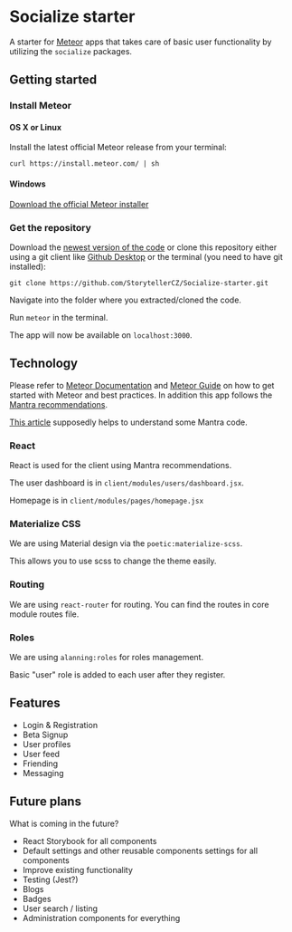 # Socialize starter

A starter for [Meteor](https://www.meteor.com/) apps that takes care of basic
user functionality by utilizing the `socialize` packages.

## Getting started

### Install Meteor

#### OS X or Linux

Install the latest official Meteor release from your terminal:

`curl https://install.meteor.com/ | sh`

#### Windows

[Download the official Meteor installer](https://install.meteor.com/windows)

### Get the repository

Download the [newest version of the code](https://github.com/StorytellerCZ/Socialize-starter/releases)
or clone this repository either using a git client like [Github Desktop](https://desktop.github.com/)
or the terminal (you need to have git installed):

`git clone https://github.com/StorytellerCZ/Socialize-starter.git`

Navigate into the folder where you extracted/cloned the code.

Run `meteor` in the terminal.

The app will now be available on `localhost:3000`.

## Technology

Please refer to [Meteor Documentation](http://docs.meteor.com/#/full/) and [Meteor Guide](http://guide.meteor.com/)
on how to get started with Meteor and best practices. In addition this app follows the [Mantra recommendations](https://github.com/kadirahq/mantra).

[This article](http://tech.myemma.com/iifes-javascript-control-variable-scope/) supposedly helps to understand some Mantra code.

### React

React is used for the client using Mantra recommendations.

The user dashboard is in `client/modules/users/dashboard.jsx`.

Homepage is in `client/modules/pages/homepage.jsx`

### Materialize CSS

We are using Material design via the `poetic:materialize-scss`.

This allows you to use scss to change the theme easily.

### Routing

We are using `react-router` for routing.
You can find the routes in core module routes file.

### Roles

We are using `alanning:roles` for roles management.

Basic "user" role is added to each user after they register.

## Features

*   Login & Registration
*   Beta Signup
*   User profiles
*   User feed
*   Friending
*   Messaging

## Future plans

What is coming in the future?

*   React Storybook for all components
*   Default settings and other reusable components settings for all components
*   Improve existing functionality
*   Testing (Jest?)
*   Blogs
*   Badges
*   User search / listing
*   Administration components for everything
